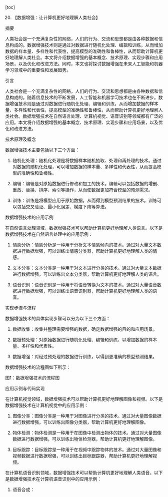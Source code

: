 
[toc]                    
                
                
20. 【数据增强：让计算机更好地理解人类社会】

摘要

人类社会是一个充满复杂性的网络，人们的行为、交流和思想都是由各种数据和信息构成的。数据增强技术则是通过对数据进行随机化处理、编辑和训练，从而增加数据的样本量、多样性和代表性，提高模型的准确性和鲁棒性，从而帮助计算机更好地理解人类社会。本文将介绍数据增强的基本概念、技术原理、实现步骤和应用场景，以及优化和改进方法。同时，本文也将探讨数据增强在未来人工智能和机器学习领域中的重要性和发展趋势。

引言

人类社会是一个充满复杂性的网络，人们的行为、交流和思想都是由各种数据和信息构成的。随着信息技术的不断发展，人工智能和机器学习技术也在不断进步。数据增强技术则是通过对数据进行随机化处理、编辑和训练，从而增加数据的样本量、多样性和代表性，提高模型的准确性和鲁棒性，从而帮助计算机更好地理解人类社会。数据增强技术在自然语言处理、计算机视觉、语音识别等领域都有广泛的应用。本文将介绍数据增强的基本概念、技术原理、实现步骤和应用场景，以及优化和改进方法。

技术原理及概念

数据增强技术主要包括以下三个方面：

1. 随机化处理：随机化处理是将数据样本随机抽取、处理和再处理的技术。通过对数据的随机化处理，可以增加数据的样本量、多样性和代表性，从而提高模型的准确性和鲁棒性。

2. 编辑：编辑是对原始数据进行修改和加工的技术。编辑可以包括数据的增删、重放、替换、排序、索引等操作，从而使数据更加符合模型的预测需求。

3. 训练：训练是将模型应用于原始数据，从而得到模型预测结果的技术。训练可以包括交叉验证、最小化误差、梯度下降等算法。

数据增强技术的应用示例

在自然语言处理领域，数据增强技术可以帮助计算机更好地理解人类语言。以下是数据增强技术在自然语言处理中的应用示例：

1. 情感分析：情感分析是一种用于分析文本情感倾向的技术。通过对大量文本数据进行数据增强，可以训练出情感分类器，帮助计算机更好地理解人类的情感。

2. 文本分类：文本分类是一种用于对文本进行分类的技术。通过对大量文本数据进行数据增强，可以训练出文本分类器，帮助计算机更好地理解人类的语言。

3. 语音识别：语音识别是一种用于将语音转换为文本的技术。通过对大量语音数据进行数据增强，可以训练出语音识别器，帮助计算机更好地理解人类的语音。

实现步骤与流程

数据增强技术的具体实现步骤可以分为以下三个方面：

1. 数据收集：收集并整理需要增强的数据，确定数据增强的目的和应用场景。

2. 数据预处理：对原始数据进行随机化处理、编辑和训练，以增加数据的样本量、多样性和代表性。

3. 数据增强：对经过预处理的数据进行训练，以得到更准确的模型预测结果。

数据增强技术的流程图如下所示：

图1：数据增强技术的流程图

应用示例与代码实现

在计算机视觉领域，数据增强技术可以帮助计算机更好地理解图像和视频。以下是数据增强技术在计算机视觉中的应用示例：

1. 图像分类：图像分类是一种用于对图像进行分类的技术。通过对大量图像数据进行数据增强，可以训练出图像分类器，帮助计算机更好地理解图像。

2. 物体检测：物体检测是一种用于在图像中检测出物体的技术。通过对大量图像数据进行数据增强，可以训练出物体检测器，帮助计算机更好地理解图像。

3. 目标跟踪：目标跟踪是一种用于在视频中跟踪物体的技术。通过对大量图像和视频数据进行数据增强，可以训练出目标跟踪器，帮助计算机更好地理解视频。

在计算机语音识别领域，数据增强技术可以帮助计算机更好地理解人类语音。以下是数据增强技术在计算机语音识别中的应用示例：

1. 语音合成：

